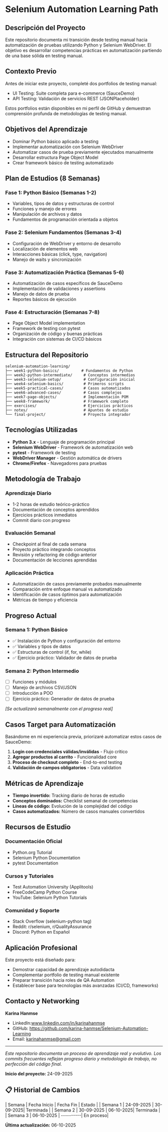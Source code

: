# Selenium Automation Learning Path

## Descripción del Proyecto

Este repositorio documenta mi transición desde testing manual hacia automatización de pruebas utilizando Python y Selenium WebDriver. El objetivo es desarrollar competencias prácticas en automatización partiendo de una base sólida en testing manual.

## Contexto Previo

Antes de iniciar este proyecto, completé dos portfolios de testing manual:
- UI Testing: Suite completa para e-commerce (SauceDemo)
- API Testing: Validación de servicios REST (JSONPlaceholder)

Estos portfolios están disponibles en mi perfil de GitHub y demuestran comprensión profunda de metodologías de testing manual.

## Objetivos del Aprendizaje

- Dominar Python básico aplicado a testing
- Implementar automatización con Selenium WebDriver
- Automatizar casos de prueba previamente ejecutados manualmente
- Desarrollar estructura Page Object Model
- Crear framework básico de testing automatizado

## Plan de Estudios (8 Semanas)

### Fase 1: Python Básico (Semanas 1-2)
- Variables, tipos de datos y estructuras de control
- Funciones y manejo de errores
- Manipulación de archivos y datos
- Fundamentos de programación orientada a objetos

### Fase 2: Selenium Fundamentos (Semanas 3-4)
- Configuración de WebDriver y entorno de desarrollo
- Localización de elementos web
- Interacciones básicas (click, type, navigation)
- Manejo de waits y sincronización

### Fase 3: Automatización Práctica (Semanas 5-6)
- Automatización de casos específicos de SauceDemo
- Implementación de validaciones y assertions
- Manejo de datos de prueba
- Reportes básicos de ejecución

### Fase 4: Estructuración (Semanas 7-8)
- Page Object Model implementation
- Framework de testing con pytest
- Organización de código y buenas prácticas
- Integración con sistemas de CI/CD básicos

## Estructura del Repositorio

```
selenium-automation-learning/
├── week1-python-basics/          # Fundamentos de Python
├── week2-python-intermediate/     # Conceptos intermedios
├── week3-selenium-setup/          # Configuración inicial
├── week4-selenium-basics/         # Primeros scripts
├── week5-practical-cases/         # Casos automatizados
├── week6-advanced-cases/          # Casos complejos
├── week7-page-objects/            # Implementación POM
├── week8-framework/               # Framework completo
├── exercises/                     # Ejercicios prácticos
├── notes/                         # Apuntes de estudio
└── final-project/                 # Proyecto integrador
```

## Tecnologías Utilizadas

- **Python 3.x** - Lenguaje de programación principal
- **Selenium WebDriver** - Framework de automatización web
- **pytest** - Framework de testing
- **WebDriver Manager** - Gestión automática de drivers
- **Chrome/Firefox** - Navegadores para pruebas

## Metodología de Trabajo

### Aprendizaje Diario
- 1-2 horas de estudio teórico-práctico
- Documentación de conceptos aprendidos
- Ejercicios prácticos inmediatos
- Commit diario con progreso

### Evaluación Semanal
- Checkpoint al final de cada semana
- Proyecto práctico integrando conceptos
- Revisión y refactoring de código anterior
- Documentación de lecciones aprendidas

### Aplicación Práctica
- Automatización de casos previamente probados manualmente
- Comparación entre enfoque manual vs automatizado
- Identificación de casos óptimos para automatización
- Métricas de tiempo y eficiencia

## Progreso Actual

### Semana 1: Python Básico
- ✅ Instalación de Python y configuración del entorno
- ✅ Variables y tipos de datos
- ✅ Estructuras de control (if, for, while)
- ✅ Ejercicio práctico: Validador de datos de prueba

### Semana 2: Python Intermedio
- [ ] Funciones y módulos
- [ ] Manejo de archivos CSV/JSON
- [ ] Introducción a POO
- [ ] Ejercicio práctico: Generador de datos de prueba

*[Se actualizará semanalmente con el progreso real]*

## Casos Target para Automatización

Basándome en mi experiencia previa, priorizaré automatizar estos casos de SauceDemo:

1. **Login con credenciales válidas/inválidas** - Flujo crítico
2. **Agregar productos al carrito** - Funcionalidad core
3. **Proceso de checkout completo** - End-to-end testing
4. **Validación de campos obligatorios** - Data validation

## Métricas de Aprendizaje

- **Tiempo invertido:** Tracking diario de horas de estudio
- **Conceptos dominados:** Checklist semanal de competencias
- **Líneas de código:** Evolución de la complejidad del código
- **Casos automatizados:** Número de casos manuales convertidos

## Recursos de Estudio

### Documentación Oficial
- Python.org Tutorial
- Selenium Python Documentation
- pytest Documentation

### Cursos y Tutoriales
- Test Automation University (Applitools)
- FreeCodeCamp Python Course
- YouTube: Selenium Python Tutorials

### Comunidad y Soporte
- Stack Overflow (selenium-python tag)
- Reddit: r/selenium, r/QualityAssurance
- Discord: Python en Español

## Aplicación Profesional

Este proyecto está diseñado para:
- Demostrar capacidad de aprendizaje autodidacta
- Complementar portfolio de testing manual existente
- Preparar transición hacia roles de QA Automation
- Establecer base para tecnologías más avanzadas (CI/CD, frameworks)

## Contacto y Networking

**Karina Hanmse**
- LinkedIn:www.linkedin.com/in/karinahanmse 
- GitHub: https://github.com/karina-hanmse/Selenium-Automation-Learning
- Email: karinahanmse@gmail.com

---

*Este repositorio documenta un proceso de aprendizaje real y evolutivo. Los commits frecuentes reflejan progreso diario y metodología de trabajo, no perfección del código final.*

**Inicio del proyecto:** 24-09-2025
## 📋 Historial de Cambios
| Semana   | Fecha Inicio | Fecha Fin | Estado   |
| Semana 1 | 24-09-2025   | 30-09-2025| Terminada |
| Semana 2 | 30-09-2025   | 06-10-2025| Terminada |
| Semana 3 | 06-10-2025   | ----------| En proceso|

**Última actualización:** 06-10-2025